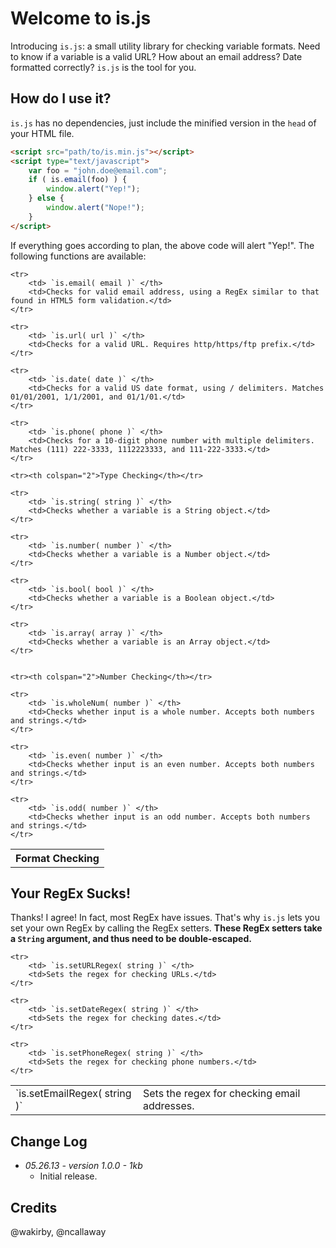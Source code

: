# Welcome to is.js

Introducing `is.js`: a small utility library for checking variable formats. Need to know if a variable is a valid URL? How about an email address? Date formatted correctly? `is.js` is the tool for you.

## How do I use it?

`is.js` has no dependencies, just include the minified version in the `head` of your HTML file.

```html
<script src="path/to/is.min.js"></script>
<script type="text/javascript">
	var foo = "john.doe@email.com";
	if ( is.email(foo) ) {
		window.alert("Yep!");
	} else {
		window.alert("Nope!");
	}
</script>
```

If everything goes according to plan, the above code will alert "Yep!". The following functions are available:

<table>
	<tr><th colspan="2">Format Checking</th></tr>
	
	<tr>
		<td> `is.email( email )` </th>
		<td>Checks for valid email address, using a RegEx similar to that found in HTML5 form validation.</td>
	</tr>

	<tr>
		<td> `is.url( url )` </th>
		<td>Checks for a valid URL. Requires http/https/ftp prefix.</td>
	</tr>

	<tr>
		<td> `is.date( date )` </th>
		<td>Checks for a valid US date format, using / delimiters. Matches 01/01/2001, 1/1/2001, and 01/1/01.</td>
	</tr>

	<tr>
		<td> `is.phone( phone )` </th>
		<td>Checks for a 10-digit phone number with multiple delimiters. Matches (111) 222-3333, 1112223333, and 111-222-3333.</td>
	</tr>

	<tr><th colspan="2">Type Checking</th></tr>

	<tr>
		<td> `is.string( string )` </th>
		<td>Checks whether a variable is a String object.</td>
	</tr>

	<tr>
		<td> `is.number( number )` </th>
		<td>Checks whether a variable is a Number object.</td>
	</tr>

	<tr>
		<td> `is.bool( bool )` </th>
		<td>Checks whether a variable is a Boolean object.</td>
	</tr>

	<tr>
		<td> `is.array( array )` </th>
		<td>Checks whether a variable is an Array object.</td>
	</tr>


	<tr><th colspan="2">Number Checking</th></tr>

	<tr>
		<td> `is.wholeNum( number )` </th>
		<td>Checks whether input is a whole number. Accepts both numbers and strings.</td>
	</tr>

	<tr>
		<td> `is.even( number )` </th>
		<td>Checks whether input is an even number. Accepts both numbers and strings.</td>
	</tr>

	<tr>
		<td> `is.odd( number )` </th>
		<td>Checks whether input is an odd number. Accepts both numbers and strings.</td>
	</tr>
</table>

## Your RegEx Sucks!

Thanks! I agree! In fact, most RegEx have issues. That's why `is.js` lets you set your own RegEx by calling the RegEx setters. **These RegEx setters take a `String` argument, and thus need to be double-escaped.**

<table>
	<tr>
		<td> `is.setEmailRegex( string )` </th>
		<td>Sets the regex for checking email addresses.</td>
	</tr>

	<tr>
		<td> `is.setURLRegex( string )` </th>
		<td>Sets the regex for checking URLs.</td>
	</tr>

	<tr>
		<td> `is.setDateRegex( string )` </th>
		<td>Sets the regex for checking dates.</td>
	</tr>

	<tr>
		<td> `is.setPhoneRegex( string )` </th>
		<td>Sets the regex for checking phone numbers.</td>
	</tr>
</table>

## Change Log

* _05.26.13 - version 1.0.0 - 1kb_
	* Initial release.

## Credits

@wakirby, @ncallaway